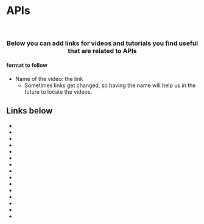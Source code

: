 # APIs

<br />

<p align="center">
  <h3 align="center">Below you can add links for videos and tutorials you find useful that are related to APIs</h3></p>


#### format to follow
* Name of the video: the link
  * Sometimes links get changed, so having the name will help us in the future to locate the videos. 

## Links below

* 
* 
* 
* 
* 
* 
* 
* 
* 
* 
* 
* 
* 
* 
* 

